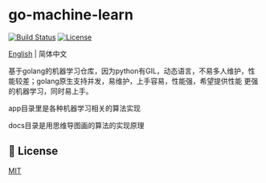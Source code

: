# go-machine-learn

[![Build Status](https://github.com/wenjianzhang/go-admin/workflows/build/badge.svg)](https://github.com/go-admin-team/go-admin)
[![License](https://img.shields.io/github/license/mashape/apistatus.svg)](https://github.com/go-admin-team/go-admin)

[English](https://github.com/KuanFate/go-machine-learn/blob/master/README.md) | 简体中文

基于golang的机器学习仓库，因为python有GIL，动态语言，不易多人维护，性能较差；golang原生支持并发，易维护，上手容易，性能强，希望提供性能
更强的机器学习，同时易上手。

app目录里是各种机器学习相关的算法实现

docs目录是用思维导图画的算法的实现原理

## 🔑 License

[MIT](https://github.com/go-admin-team/go-admin/blob/master/LICENSE.md)
